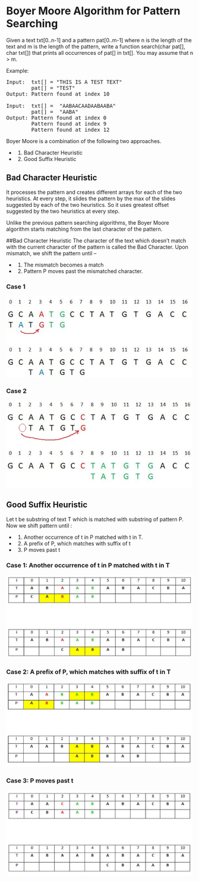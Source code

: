# Boyer Moore Algorithm for Pattern Searching

Given a text txt[0..n-1] and a pattern pat[0..m-1] where n is the length of the text and m is the length of the pattern, write a function search(char pat[], char txt[]) that prints all occurrences of pat[] in txt[]. You may assume that n > m. 

Example:
<pre>
Input:  txt[] = "THIS IS A TEST TEXT"
        pat[] = "TEST"
Output: Pattern found at index 10

Input:  txt[] =  "AABAACAADAABAABA"
        pat[] =  "AABA"
Output: Pattern found at index 0
        Pattern found at index 9
        Pattern found at index 12
</pre>

Boyer Moore is a combination of the following two approaches. 
- 1. Bad Character Heuristic 
- 2. Good Suffix Heuristic 

## Bad Character Heuristic 

It processes the pattern and creates different arrays for each of the two heuristics. At every step, it slides the pattern by the max of the slides suggested by each of the two heuristics. So it uses greatest offset suggested by the two heuristics at every step. 

Unlike the previous pattern searching algorithms, the Boyer Moore algorithm starts matching from the last character of the pattern.

##Bad Character Heuristic 
The character of the text which doesn’t match with the current character of the pattern is called the Bad Character. Upon mismatch, we shift the pattern until – 
- 1) The mismatch becomes a match
- 2) Pattern P moves past the mismatched character.

### Case 1
<img src="./pics/bad-char-ex.png" width="500" />

### Case 2
<img src="./pics/bad-char-ex-2.png" width="500" />

## Good Suffix Heuristic 
Let t be substring of text T which is matched with substring of pattern P. Now we shift pattern until :
- 1. Another occurrence of t in P matched with t in T.
- 2. A prefix of P, which matches with suffix of t
- 3. P moves past t

### Case 1: Another occurrence of t in P matched with t in T
<img src="./pics/good-1.png" width="500" />

### Case 2: A prefix of P, which matches with suffix of t in T
<img src="./pics/good-2.png" width="500" />

### Case 3: P moves past t
<img src="./pics/good-3.png" width="500" />